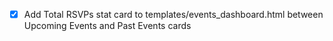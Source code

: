 - [x] Add Total RSVPs stat card to templates/events_dashboard.html between Upcoming Events and Past Events cards

